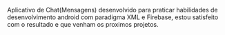 Aplicativo de Chat(Mensagens) desenvolvido para praticar habilidades de desenvolvimento android com paradigma XML e Firebase, estou satisfeito com o resultado e que venham os proximos projetos.


